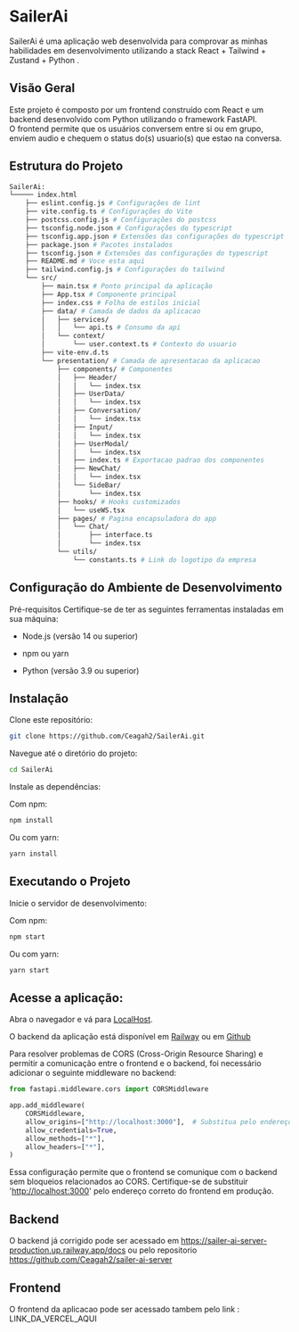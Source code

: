 # SailerAi

SailerAi é uma aplicação web desenvolvida para comprovar as minhas habilidades em desenvolvimento utilizando a stack React + Tailwind + Zustand + Python .

## Visão Geral

Este projeto é composto por um frontend construído com React e um backend desenvolvido com Python utilizando o framework FastAPI.  
O frontend permite que os usuários conversem entre si ou em grupo, enviem audio e chequem o status do(s) usuario(s) que estao na conversa.

## Estrutura do Projeto

```bash
SailerAi:
└───── index.html
    ├── eslint.config.js # Configurações de lint
    ├── vite.config.ts # Configurações do Vite
    ├── postcss.config.js # Configurações do postcss
    ├── tsconfig.node.json # Configurações do typescript
    ├── tsconfig.app.json # Extensões das configurações do typescript
    ├── package.json # Pacotes instalados
    ├── tsconfig.json # Extensões das configurações do typescript
    ├── README.md # Voce esta aqui
    ├── tailwind.config.js # Configurações do tailwind
    └── src/
        ├── main.tsx # Ponto principal da aplicação
        ├── App.tsx # Componente principal
        ├── index.css # Folha de estilos inicial
        ├── data/ # Camada de dados da aplicacao
        │   ├── services/ 
        │   │   └── api.ts # Consumo da api
        │   └── context/
        │       └── user.context.ts # Contexto do usuario
        ├── vite-env.d.ts
        └── presentation/ # Camada de apresentacao da aplicacao
            ├── components/ # Componentes
            │   ├── Header/
            │   │   └── index.tsx
            │   ├── UserData/
            │   │   └── index.tsx
            │   ├── Conversation/
            │   │   └── index.tsx
            │   ├── Input/
            │   │   └── index.tsx
            │   ├── UserModal/
            │   │   └── index.tsx
            │   ├── index.ts # Exportacao padrao dos componentes
            │   ├── NewChat/
            │   │   └── index.tsx
            │   └── SideBar/
            │       └── index.tsx
            ├── hooks/ # Hooks customizados
            │   └── useWS.tsx
            ├── pages/ # Pagina encapsuladora do app
            │   └── Chat/
            │       ├── interface.ts
            │       └── index.tsx
            └── utils/ 
                └── constants.ts # Link do logotipo da empresa

```

## Configuração do Ambiente de Desenvolvimento

Pré-requisitos
Certifique-se de ter as seguintes ferramentas instaladas em sua máquina:

- Node.js (versão 14 ou superior)

- npm ou yarn

- Python (versão 3.9 ou superior)

## Instalação

Clone este repositório:

```bash
git clone https://github.com/Ceagah2/SailerAi.git
```

Navegue até o diretório do projeto:

```bash
cd SailerAi
```

Instale as dependências:

Com npm:

```bash
npm install
```

Ou com yarn:

```bash
yarn install
```

## Executando o Projeto

Inicie o servidor de desenvolvimento:

Com npm:

```bash
npm start
```

Ou com yarn:

```bash
yarn start
```

## Acesse a aplicação:

Abra o navegador e vá para [LocalHost](http://localhost:5173).

O backend da aplicação está disponível em [Railway](https://sailer-ai-server-production.up.railway.app/docs) ou em [Github](https://github.com/Ceagah2/sailer-ai-server)

Para resolver problemas de CORS (Cross-Origin Resource Sharing) e permitir a comunicação entre o frontend e o backend, foi necessário adicionar o seguinte middleware no backend:

```python
from fastapi.middleware.cors import CORSMiddleware

app.add_middleware(
    CORSMiddleware,
    allow_origins=["http://localhost:3000"],  # Substitua pelo endereço do frontend em produção
    allow_credentials=True,
    allow_methods=["*"],
    allow_headers=["*"],
)
```

Essa configuração permite que o frontend se comunique com o backend sem bloqueios relacionados ao CORS. Certifique-se de substituir '<http://localhost:3000>' pelo endereço correto do frontend em produção.

## Backend

O backend já corrigido pode ser acessado em <https://sailer-ai-server-production.up.railway.app/docs> ou pelo repositorio <https://github.com/Ceagah2/sailer-ai-server>

## Frontend

O frontend da aplicacao pode ser acessado tambem pelo link : LINK_DA_VERCEL_AQUI